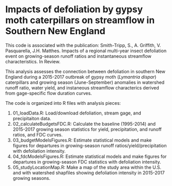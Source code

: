 # Impacts of defoliation by gypsy moth caterpillars on streamflow in Southern New England

This code is associated with the publication: Smith-Tripp, S., A. Griffith, V. Pasquarella, J.H. Matthes. Impacts of a regional multi-year insect defoliation event on growing-season runoff ratios and instantaneous streamflow characteristics. In Review.

This analysis assesses the connection between defoliation in southern New England during a 2015-2017 outbreak of gypsy moth (*Lymantria dispar*) caterpillars and growing season (June-September) anomalies in watershed runoff ratio, water yield, and instaneous streamflow characterics derived from gage-specific flow duration curves.

The code is organized into R files with analysis pieces: 
1. 01_loadData.R: Load/download defoliation, stream gage, and precipitaiton data.
2. 02_calculateBudgetsFDC.R: Calculate the baseline (1995-2014) and 2015-2017 growing season statistics for yield, precipitation, and runoff ratios, and FDC curves. 
3. 03_budgetModelsFigures.R: Estimate statistical models and make figures for departures in growing-season runoff ratios/yield/precipitation with defoliation intensity.
4. 04_fdcModelsFigures.R: Estimate statistical models and make figures for departures in growing-season FDC statistics with defoliation intensity.
5. 05_studyLocationMap.R: Make a map of the study area within the U.S. and with watershed shapfiles showing defoliation intensity in 2015-2017 growing seasons.

